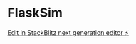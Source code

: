 # FlaskSim

[Edit in StackBlitz next generation editor ⚡️](https://stackblitz.com/~/github.com/RiccTrev/FlaskSim)